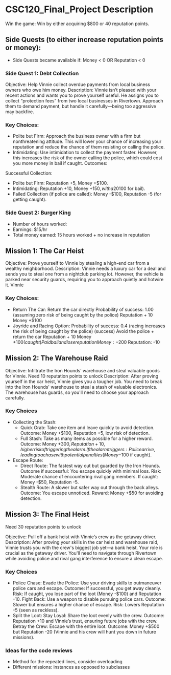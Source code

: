 # CSC120_Final_Project Description

Win the game: Win by either acquiring $800 or 40 reputation points. 

## Side Quests (to either increase reputation points or money): 
- Side Quests became available if: Money < 0 OR Reputation < 0

### Side Quest 1: Debt Collection
Objective: Help Vinnie collect overdue payments from local business owners who owe him money. Description: Vinnie isn’t pleased with your recent actions and wants you to prove yourself useful. He assigns you to collect “protection fees” from two local businesses in Rivertown. Approach them to demand payment, but handle it carefully—being too aggressive may backfire.

### Key Choices:
- Polite but Firm: Approach the business owner with a firm but nonthreatening attitude. This will lower your chance of increasing your reputation and reduce the chance of them resisting or calling the police.
- Intimidating: Use intimidation to collect the payment faster. However, this increases the risk of the owner calling the police, which could cost you more money in bail if caught.
Outcomes:

Successful Collection:
- Polite but Firm: Reputation +5, Money +$100.
- Intimidating: Reputation +10, Money +$150, with a 20% chance of police involvement (Money -$100 for bail).
- Failed Collection (if police are called): Money -$100, Reputation -5 (for getting caught).

### Side Quest 2: Burger King
- Number of hours worked: 
- Earnings: $15/hr
- Total money earned: 15 hours worked + no increase in reputation

## Mission 1: The Car Heist
Objective: Prove yourself to Vinnie by stealing a high-end car from a wealthy neighborhood.
Description: Vinnie needs a luxury car for a deal and sends you to steal one from a nightclub parking lot. However, the vehicle is parked near security guards, requiring you to approach quietly and hotwire it. Vinnie 

### Key Choices:
- Return The Car: Return the car directly
    Probability of success: 1.00 (assuming zero risk of being caught by the police)
    Reputation + 10 
    Money +$100
- Joyride and Racing Option: 
    Probability of success: 0.4 (racing increases the risk of being caught by the police)
(success) Avoid the police + return the car
    Reputation + 10
    Money +$100
(caught) Paid bail and lose reputation
    Money: -$200
    Reputation: -10


## Mission 2: The Warehouse Raid
Objective: Infiltrate the Iron Hounds’ warehouse and steal valuable goods for Vinnie. Need 10 reputation points to unlock
Description: After proving yourself in the car heist, Vinnie gives you a tougher job. You need to break into the Iron Hounds' warehouse to steal a stash of valuable electronics. The warehouse has guards, so you'll need to choose your approach carefully.

### Key Choices
- Collecting the Stash:
    - Quick Grab: Take one item and leave quickly to avoid detection.
    Outcome: Money +$100, Reputation +5, low risk of detection.
    - Full Stash: Take as many items as possible for a higher reward.
    Outcome: Money +$300, Reputation +10, higher risk of triggering the alarm.
        If the alarm triggers: Police arrive, leading to a chase with potential penalties (Money -$100 if caught).
- Escape Route:
    - Direct Route: The fastest way out but guarded by the Iron Hounds.
    Outcome if successful: You escape quickly with minimal loss.
    Risk: Moderate chance of encountering rival gang members.
        If caught: Money -$50, Reputation -5.
    - Stealth Route: A slower but safer way out through the back alleys.
    Outcome: You escape unnoticed.
    Reward: Money +$50 for avoiding detection.

## Mission 3: The Final Heist
Need 30 reputation points to unlock

Objective: Pull off a bank heist with Vinnie’s crew as the getaway driver. Description: After proving your skills in the car heist and warehouse raid, Vinnie trusts you with the crew's biggest job yet—a bank heist. Your role is crucial as the getaway driver. You'll need to navigate through Rivertown while avoiding police and rival gang interference to ensure a clean escape.

### Key Choices
- Police Chase:
    Evade the Police: Use your driving skills to outmaneuver police cars and escape.
        Outcome: If successful, you get away cleanly.
        Risk: If caught, you lose part of the loot (Money -$100) and Reputation -10.
        Fight Back: Use a weapon to disable pursuing police cars.
    Outcome: Slower but ensures a higher chance of escape.
        Risk: Lowers Reputation -5 (seen as reckless).
- Split the Loot:
    Stay Loyal: Share the loot evenly with the crew.
        Outcome: Reputation +10 and Vinnie’s trust, ensuring future jobs with the crew.
    Betray the Crew: Escape with the entire loot.
        Outcome: Money +$500 but Reputation -20 (Vinnie and his crew will hunt you down in future missions).


### Ideas for the code reviews
- Method for the repeated lines, consider overloading 
- Different missions: instances as opposed to subclasses

